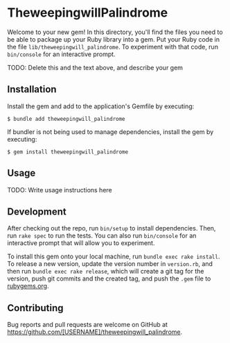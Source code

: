 # TheweepingwillPalindrome

Welcome to your new gem! In this directory, you'll find the files you need to be able to package up your Ruby library into a gem. Put your Ruby code in the file `lib/theweepingwill_palindrome`. To experiment with that code, run `bin/console` for an interactive prompt.

TODO: Delete this and the text above, and describe your gem

## Installation

Install the gem and add to the application's Gemfile by executing:

    $ bundle add theweepingwill_palindrome

If bundler is not being used to manage dependencies, install the gem by executing:

    $ gem install theweepingwill_palindrome

## Usage

TODO: Write usage instructions here

## Development

After checking out the repo, run `bin/setup` to install dependencies. Then, run `rake spec` to run the tests. You can also run `bin/console` for an interactive prompt that will allow you to experiment.

To install this gem onto your local machine, run `bundle exec rake install`. To release a new version, update the version number in `version.rb`, and then run `bundle exec rake release`, which will create a git tag for the version, push git commits and the created tag, and push the `.gem` file to [rubygems.org](https://rubygems.org).

## Contributing

Bug reports and pull requests are welcome on GitHub at https://github.com/[USERNAME]/theweepingwill_palindrome.
